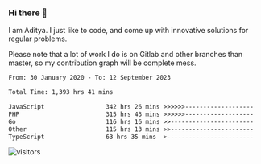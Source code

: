 ### Hi there 👋

I am Aditya. I just like to code, and come up with innovative solutions for regular problems.

Please note that a lot of work I do is on Gitlab and other branches than master, so my contribution graph will be complete mess.

<!--START_SECTION:waka-->

```txt
From: 30 January 2020 - To: 12 September 2023

Total Time: 1,393 hrs 41 mins

JavaScript                 342 hrs 26 mins >>>>>>-------------------   24.57 %
PHP                        315 hrs 43 mins >>>>>>-------------------   22.65 %
Go                         116 hrs 16 mins >>-----------------------   08.34 %
Other                      115 hrs 13 mins >>-----------------------   08.27 %
TypeScript                 63 hrs 35 mins  >------------------------   04.56 %
```

<!--END_SECTION:waka-->

![visitors](https://visitor-badge.glitch.me/badge?page_id=BrainBuzzer.visitor-badge&left_color=green&right_color=red)
